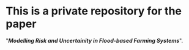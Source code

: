 # This is a private repository for the paper 

"_**Modelling Risk and Uncertainity in Flood-based Farming Systems**_".
